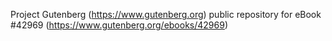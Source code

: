 Project Gutenberg (https://www.gutenberg.org) public repository for eBook #42969 (https://www.gutenberg.org/ebooks/42969)
